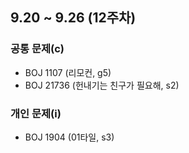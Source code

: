 ## 9.20 ~ 9.26 (12주차)

### 공통 문제(c)
- BOJ 1107 (리모컨, g5)
- BOJ 21736 (헌내기는 친구가 필요해, s2)

### 개인 문제(i)
- BOJ 1904 (01타일, s3)